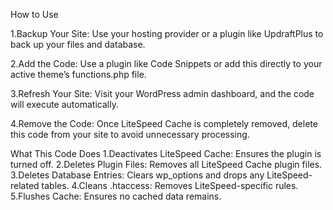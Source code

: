 How to Use

1.Backup Your Site:
Use your hosting provider or a plugin like UpdraftPlus to back up your files and database.

2.Add the Code:
Use a plugin like Code Snippets or add this directly to your active theme’s functions.php file.

3.Refresh Your Site:
Visit your WordPress admin dashboard, and the code will execute automatically.

4.Remove the Code:
Once LiteSpeed Cache is completely removed, delete this code from your site to avoid unnecessary processing.


What This Code Does
1.Deactivates LiteSpeed Cache: Ensures the plugin is turned off.
2.Deletes Plugin Files: Removes all LiteSpeed Cache plugin files.
3.Deletes Database Entries: Clears wp_options and drops any LiteSpeed-related tables.
4.Cleans .htaccess: Removes LiteSpeed-specific rules.
5.Flushes Cache: Ensures no cached data remains.
